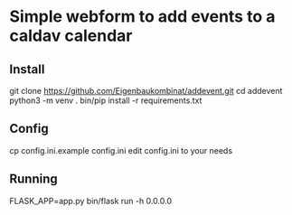 # Simple webform to add events to a caldav calendar

## Install

git clone https://github.com/Eigenbaukombinat/addevent.git
cd addevent 
python3 -m venv .
bin/pip install -r requirements.txt

## Config

cp config.ini.example config.ini
edit config.ini to your needs

## Running

FLASK_APP=app.py bin/flask run -h 0.0.0.0

